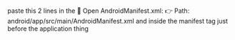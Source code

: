 <uses-permission android:name="android.permission.INTERNET" />
<uses-permission android:name="android.permission.ACCESS_NETWORK_STATE" />

paste this 2 lines in the 
📂 Open AndroidManifest.xml:
👉 Path: android/app/src/main/AndroidManifest.xml
and inside the manifest tag just before the application thing
